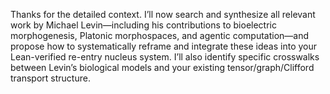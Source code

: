 Thanks for the detailed context. I’ll now search and synthesize all relevant work by Michael Levin—including his contributions to bioelectric morphogenesis, Platonic morphospaces, and agentic computation—and propose how to systematically reframe and integrate these ideas into your Lean-verified re-entry nucleus system. I’ll also identify specific crosswalks between Levin’s biological models and your existing tensor/graph/Clifford transport structure.
